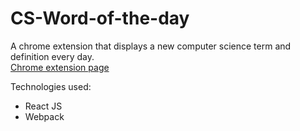 # CS-Word-of-the-day
A chrome extension that displays a new computer science term and definition every day.<br/>
[Chrome extension page](https://chrome.google.com/webstore/detail/cs-word-of-the-day/ghlbijigmaodkhkamefjmefahjnpckjo?hl=en&authuser=0)

Technologies used:
- React JS
- Webpack
